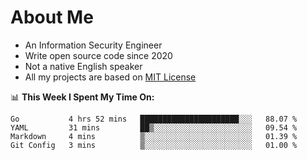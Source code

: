 # About Me

- An Information Security Engineer
- Write open source code since 2020
- Not a native English speaker
- All my projects are based on [MIT License](https://opensource.org/licenses/MIT)

📊 **This Week I Spent My Time On:**
<!--START_SECTION:waka-->
```text
Go           4 hrs 52 mins   ██████████████████████░░░   88.07 % 
YAML         31 mins         ██▒░░░░░░░░░░░░░░░░░░░░░░   09.54 % 
Markdown     4 mins          ▒░░░░░░░░░░░░░░░░░░░░░░░░   01.39 % 
Git Config   3 mins          ▒░░░░░░░░░░░░░░░░░░░░░░░░   01.00 % 
```
<!--END_SECTION:waka-->

